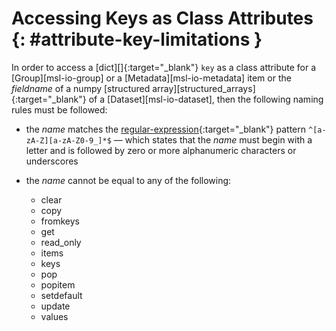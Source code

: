# Accessing Keys as Class Attributes {: #attribute-key-limitations }

In order to access a [dict][]{:target="_blank"} `key` as a class attribute for a [Group][msl-io-group] or a [Metadata][msl-io-metadata] item or the *fieldname* of a numpy [structured array][structured_arrays]{:target="_blank"} of a [Dataset][msl-io-dataset], then the following naming rules must be followed:

* the *name* matches the [regular-expression](https://www.regular-expressions.info/){:target="_blank"} pattern ``^[a-zA-Z][a-zA-Z0-9_]*$`` &mdash; which states that the *name* must begin with a letter and is followed by zero or more alphanumeric characters or underscores

* the *name* cannot be equal to any of the following:
    - clear
    - copy
    - fromkeys
    - get
    - read_only
    - items
    - keys
    - pop
    - popitem
    - setdefault
    - update
    - values
